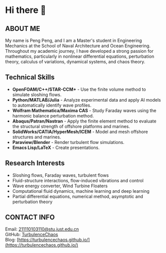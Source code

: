 # Hi there 👋

<!--
**TurbulenceChaos/TurbulenceChaos** is a ✨ _special_ ✨ repository because its `README.md` (this file) appears on your GitHub profile.

Here are some ideas to get you started:

- 🔭 I’m currently working on ...
- 🌱 I’m currently learning ...
- 👯 I’m looking to collaborate on ...
- 🤔 I’m looking for help with ...
- 💬 Ask me about ...
- 📫 How to reach me: ...
- 😄 Pronouns: ...
- ⚡ Fun fact: ...
-->

## ABOUT ME
My name is Peng Peng, and I am a Master's student in Engineering Mechanics at the School of Naval Architecture and Ocean Engineering. Throughout my academic journey, I have developed a strong passion for mathematics, particularly in nonlinear differential equations, perturbation theory, calculus of variations, dynamical systems, and chaos theory.

## Technical Skills
- **OpenFOAM/C++/STAR-CCM+** - Use the finite volume method to simulate sloshing flows.
- **Python/MATLAB/Julia** - Analyze experimental data and apply AI models to automatically identify wave profiles.
- **Wolfram Mathematica/Maxima CAS** - Study Faraday waves using the harmonic balance perturbation method.
- **Abaqus/Patran/Nastran** - Apply the finite element method to evaluate the structural strength of offshore platforms and marines.
- **SolidWorks/CATIA/HyperMesh/ICEM** - Model and mesh offshore structures and marines.
- **Paraview/Blender** - Render turbulent flow simulations.
- **Emacs Lisp/LaTeX** - Create presentations.

## Research Interests
- Sloshing flows, Faraday waves, turbulent flows
- Fluid-structure interactions, flow-induced vibrations and control
- Wave energy converter, Wind Turbine Floaters
- Computational fluid dynamics, machine learning and deep learning
- Partial differential equations, numerical method, asymptotic and perturbation theory

## CONTACT INFO
Email: [211110103110@stu.just.edu.cn](mailto:211110103110@stu.just.edu.cn) \
GitHub: [TurbulenceChaos](https://github.com/TurbulenceChaos) \
Blog: [https://turbulencechaos.github.io/](https://turbulencechaos.github.io/)
